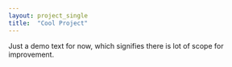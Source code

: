 ```yaml
---
layout: project_single
title:  "Cool Project"
---
```

Just a demo text for now, which signifies there is lot of scope for improvement.